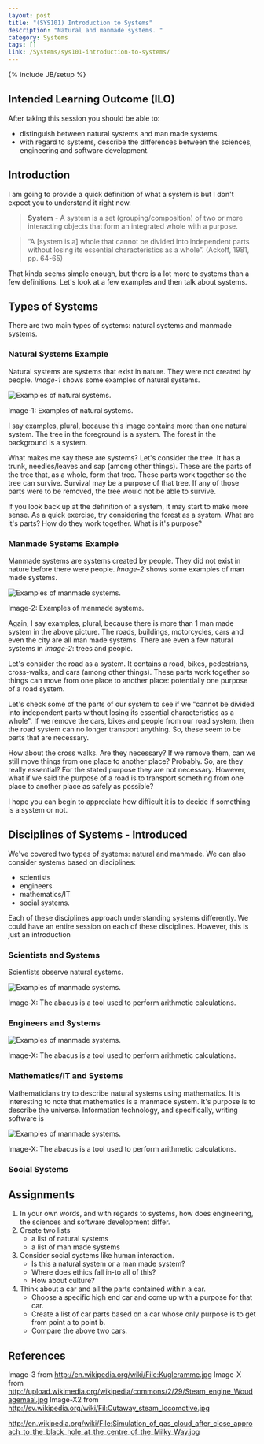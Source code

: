 ```yaml
---
layout: post
title: "(SYS101) Introduction to Systems"
description: "Natural and manmade systems. "
category: Systems
tags: []
link: /Systems/sys101-introduction-to-systems/
---
```

{% include JB/setup %}

## Intended Learning Outcome (ILO)

After taking this session you should be able to:

- distinguish between natural systems and man made systems.
- with regard to systems, describe the differences between the sciences, engineering and software development.

## Introduction

I am going to provide a quick definition of what a system is but I don't expect you to understand it right now.

> **System** - A system is a set (grouping/composition) of two or more interacting objects that form an integrated whole with a purpose.

> “A \[system is a\] whole that cannot be divided into independent parts without losing its essential characteristics as a whole”. (Ackoff, 1981, pp. 64-65)

That kinda seems simple enough, but there is a lot more to systems than a few definitions. Let's look at a few examples and then talk about systems.

## Types of Systems

There are two main types of systems: natural systems and manmade systems.

### Natural Systems Example

Natural systems are systems that exist in nature. They were not created by people. *Image-1* shows some examples of natural systems.

<div class="figure">
<p><img alt='Examples of natural systems.' src='/assets/img/systemExampleNatural.jpg' /></p>
<p>Image-1: Examples of natural systems.</p>
</div>

I say examples, plural, because this image contains more than one natural system. The tree in the foreground is a system. The forest in the background is a system.

What makes me say these are systems? Let's consider the tree. It has a trunk, needles/leaves and sap (among other things). These are the parts of the tree that, as a whole, form that tree. These parts work together so the tree can survive. Survival may be a purpose of that tree. If any of those parts were to be removed, the tree would not be able to survive.

If you look back up at the definition of a system, it may start to make more sense. As a quick exercise, try considering the forest as a system. What are it's parts? How do they work together. What is it's purpose?

### Manmade Systems Example

Manmade systems are systems created by people. They did not exist in nature before there were people. *Image-2* shows some examples of man made systems.

<div class="figure">
<p><img alt='Examples of manmade systems.' src='/assets/img/systemExampleManmade.jpg' /></p>
<p>Image-2: Examples of manmade systems.</p>
</div>

Again, I say examples, plural, because there is more than 1 man made system in the above picture. The roads, buildings, motorcycles, cars and even the city are all man made systems. There are even a few natural systems in *Image-2*: trees and people.

Let's consider the road as a system. It contains a road, bikes, pedestrians, cross-walks, and cars (among other things). These parts work together so things can move from one place to another place: potentially one purpose of a road system.

Let's check some of the parts of our system to see if we "cannot be divided into independent parts without losing its essential characteristics as a whole". If we remove the cars, bikes and people from our road system, then the road system can no longer transport anything. So, these seem to be parts that are necessary.

How about the cross walks. Are they necessary? If we remove them, can we still move things from one place to another place? Probably. So, are they really essential? For the stated purpose they are not necessary. However, what if we said the purpose of a road is to transport something from one place to another place as safely as possible?

I hope you can begin to appreciate how difficult it is to decide if something is a system or not.

## Disciplines of Systems - Introduced

We've covered two types of systems: natural and manmade. We can also consider systems based on disciplines:
- scientists
- engineers
- mathematics/IT
- social systems.

Each of these disciplines approach understanding systems differently. We could have an entire session on each of these disciplines. However, this is just an introduction

### Scientists and Systems

Scientists observe natural systems.

<div class="figure">
<p><img alt='Examples of manmade systems.' src='/assets/img/systemExampleDisciplineScience.jpeg' /></p>
<p>Image-X: The abacus is a tool used to perform arithmetic calculations.</p>
</div>

### Engineers and Systems

<div class="figure">
<p><img alt='Examples of manmade systems.' src='/assets/img/systemExampleDisciplineEngineering.jpg' /></p>
<p>Image-X: The abacus is a tool used to perform arithmetic calculations.</p>
</div>


### Mathematics/IT and Systems

Mathematicians try to describe natural systems using mathematics. It is interesting to note that mathematics is a manmade system. It's purpose is to describe the universe. Information technology, and specifically, writing software is 

<div class="figure">
<p><img alt='Examples of manmade systems.' src='/assets/img/systemExampleDisciplineMathematics.jpg' /></p>
<p>Image-X: The abacus is a tool used to perform arithmetic calculations.</p>
</div>

### Social Systems




## Assignments

1. In your own words, and with regards to systems, how does engineering, the sciences and software development differ.
2. Create two lists
    - a list of natural systems
    - a list of man made systems
3. Consider social systems like human interaction.
    - Is this a natural system or a man made system?
    - Where does ethics fall in-to all of this?
    - How about culture?
4. Think about a car and all the parts contained within a car.
    - Choose a specific high end car and come up with a purpose for that car.
    - Create a list of car parts based on a car whose only purpose is to get from point a to point b.
    - Compare the above two cars.

## References

Image-3 from http://en.wikipedia.org/wiki/File:Kugleramme.jpg
Image-X from http://upload.wikimedia.org/wikipedia/commons/2/29/Steam_engine_Woudagemaal.jpg
Image-X2 from http://sv.wikipedia.org/wiki/Fil:Cutaway_steam_locomotive.jpg

http://en.wikipedia.org/wiki/File:Simulation_of_gas_cloud_after_close_approach_to_the_black_hole_at_the_centre_of_the_Milky_Way.jpg


